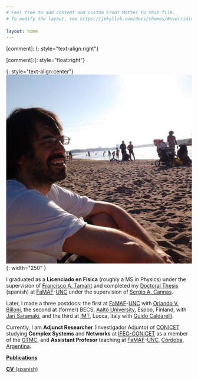 ```yaml
---
# Feel free to add content and custom Front Matter to this file.
# To modify the layout, see https://jekyllrb.com/docs/themes/#overriding-theme-defaults

layout: home
---
```


[comment]: {: style="text-align:right"}

[comment]:{: style="float:right"}

{: style="text-align:center"}
![photo-myself](/assets/foto-playa.png){: width="250" }

I graduated as a **Licenciado en Física** (roughly a MS in Physics) under the supervision of [Francisco A. Tamarit][Tamarit] and completed my [Doctoral Thesis][Thesis] (spanish) at [FaMAF][FaMAF]-[UNC][UNC] under the supervision of [Sergio A. Cannas][Cannas]. 

Later, I made a three postdocs: the first at [FaMAF][FaMAF]-[UNC][UNC] with [Orlando V. Billoni][Billoni], the second at (former) BECS, [Aalto University][Aalto], Espoo, Finland, with [Jari Saramaki][Saramki], and the third at [IMT][IMT], Lucca, Italy with [Guido Caldarelli][Caldarelli].
 
Currently, I am **Adjunct Researcher** (Investigador Adjunto) of [CONICET][CONICET] studying **Complex Systems** and **Networks** at [IFEG-CONICET][IFEG-CONICET] as a member of the [GTMC][GTMC], and **Assistant Profesor** teaching at [FaMAF][FaMAF]-[UNC][UNC], [Córdoba, Argentina][Cordoba-Argentina].
 
[**Publications**][Publications]

[**CV** (spanish)][CV-spanish]

[CV-english]: ...

[old-site]: https://juanperotti.blogspot.com/
[CONICET]: https://www.conicet.gov.ar/
[GTMC]: http://gtmc.famaf.unc.edu.ar/
[IFEG-CONICET]: https://www.famaf.unc.edu.ar/investigaci%C3%B3n/centros-de-investigaci%C3%B3n/instituto-de-fisica-enrique-gaviola/
[FaMAF]: https://www.famaf.unc.edu.ar/
[UNC]: https://www.unc.edu.ar/
[Cordoba-Argentina]: https://en.wikipedia.org/wiki/C%C3%B3rdoba,_Argentina
[Tamarit]: https://www.famaf.unc.edu.ar/~ftamarit/
[Cannas]: https://www.famaf.unc.edu.ar/~cannas/
[Thesis]: https://drive.google.com/file/d/0BwUyGXqAAw2aNGQyOWIxYTYtNjk5Mi00MmYzLTk3YTUtNjJkYjM2NTc4ZmNm/view?usp=sharing&resourcekey=0-V7J9hi2AD9YVlk66Z05-TA
[Billoni]: https://www.famaf.unc.edu.ar/~billoni/
[Saramki]: https://jarisaramaki.fi/
[Caldarelli]: http://www.guidocaldarelli.com/
[Aalto]: https://www.aalto.fi/en
[IMT]: https://www.imtlucca.it/
[Publications]: https://scholar.google.com/citations?user=ecf23cwAAAAJ&hl=en
[CV-spanish]: https://drive.google.com/file/d/1m4qvpSYleXSRrcciNsMQgdU5koZ3yc5R/view?usp=sharing
[CV-english]: ...
